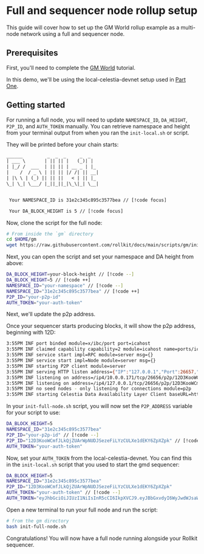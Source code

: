 # Full and sequencer node rollup setup

This guide will cover how to set up the GM World rollup example as
a multi-node network using a full and sequencer node.

## Prerequisites

First, you'll need to complete the [GM World](./gm-world) tutorial.

In this demo, we'll be using the local-celestia-devnet setup used
in [Part One](./gm-world#part-one).

## Getting started

For running a full node, you will need to update `NAMESPACE_ID`,
`DA_HEIGHT`, `P2P_ID`, and `AUTH_TOKEN` manually. You can retrieve
namespace and height from your terminal output
from when you ran the `init-local.sh` or script.

They will be printed before your chain starts:

```txt
______         _  _  _     _  _
| ___ \       | || || |   (_)| |
| |_/ /  ___  | || || | __ _ | |_
|    /  / _ \ | || || |/ /| || __|
| |\ \ | (_) || || ||   < | || |_
\_| \_| \___/ |_||_||_|\_\|_| \__|


 Your NAMESPACE_ID is 31e2c345c895c3577bea // [!code focus]

 Your DA_BLOCK_HEIGHT is 5 // [!code focus]
```

Now, clone the script for the full node:

```bash
# From inside the `gm` directory
cd $HOME/gm
wget https://raw.githubusercontent.com/rollkit/docs/main/scripts/gm/init-full-node.sh
```

Next, you can open the script and set your namespace and DA height from above:

```sh
DA_BLOCK_HEIGHT=your-block-height // [!code --]
DA_BLOCK_HEIGHT=5 // [!code ++]
NAMESPACE_ID="your-namespace" // [!code --]
NAMESPACE_ID="31e2c345c895c3577bea" // [!code ++]
P2P_ID="your-p2p-id"
AUTH_TOKEN="your-auth-token"
```

Next, we'll update the p2p address.

Once your sequencer starts producing blocks, it will show the p2p address,
beginning with 12D:

```bash
3:55PM INF port binded module=x/ibc/port port=icahost
3:55PM INF claimed capability capability=2 module=icahost name=ports/icahost
3:55PM INF service start impl=RPC module=server msg={}
3:55PM INF service start impl=Node module=server msg={}
3:55PM INF starting P2P client module=server
3:55PM INF serving HTTP listen address={"IP":"127.0.0.1","Port":26657,"Zone":""} module=server
3:55PM INF listening on address=/ip4/10.0.0.171/tcp/26656/p2p/12D3KooWCmfJLkQjZUArWpNUDJSezeFiLYzCULXe1dEKY6ZpXZpk module=p2p // [!code focus]
3:55PM INF listening on address=/ip4/127.0.0.1/tcp/26656/p2p/12D3KooWCmfJLkQjZUArWpNUDJSezeFiLYzCULXe1dEKY6ZpXZpk module=p2p // [!code focus]
3:55PM INF no seed nodes - only listening for connections module=p2p
3:55PM INF starting Celestia Data Availability Layer Client baseURL=http://localhost:26658 module=da_client
```

In your `init-full-node.sh` script, you will now set the `P2P_ADDRESS` variable
for your script to use:

```bash
DA_BLOCK_HEIGHT=5
NAMESPACE_ID="31e2c345c895c3577bea"
P2P_ID="your-p2p-id" // [!code --]
P2P_ID="12D3KooWCmfJLkQjZUArWpNUDJSezeFiLYzCULXe1dEKY6ZpXZpk" // [!code ++]
AUTH_TOKEN="your-auth-token"
```

Now, set your `AUTH_TOKEN` from the local-celestia-devnet. You can
find this in the `init-local.sh` script that you used to start the
gmd sequencer:

```bash
DA_BLOCK_HEIGHT=5
NAMESPACE_ID="31e2c345c895c3577bea"
P2P_ID="12D3KooWCmfJLkQjZUArWpNUDJSezeFiLYzCULXe1dEKY6ZpXZpk"
AUTH_TOKEN="your-auth-token" // [!code --]
AUTH_TOKEN="eyJhbGciOiJIUzI1NiIsInR5cCI6IkpXVCJ9.eyJBbGxvdyI6WyJwdWJsaWMiLCJyZWFkIiwid3JpdGUiLCJhZG1pbiJdfQ.eGomBzJoIEZdQyFyYtbW52ManZx4hWT6k6opvg4GPHw" // [!code ++]
```

Open a new terminal to run your full node and run the script:

```bash
# from the gm directory
bash init-full-node.sh
```

Congratulations! You will now have a full node running alongside your
Rollkit sequencer.
